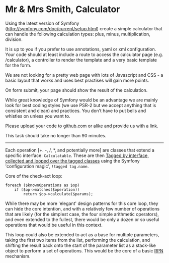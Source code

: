 # Mr & Mrs Smith, Calculator

Using the latest version of Symfony (http://symfony.com/doc/current/setup.html)
create a simple calculator that can handle the following calculation types: plus,
minus, multiplication, division.

It is up to you if you prefer to use annotations, yaml or xml configuration.
Your code should at least include a route to access the calculator page (e.g.
/calculator), a controller to render the template and a very basic template for the
form.

We are not looking for a pretty web page with lots of Javascript and CSS - a basic
layout that works and uses best practises will gain more points.

On form submit, your page should show the result of the calculation.

While great knowledge of Symfony would be an advantage we are mainly look for
best coding styles (we use PSR-2 but we accept anything that is consistent and
clean) and practices. You don’t have to put bells and whistles on unless you want to.

Please upload your code to github.com or alike and provide us with a link.

This task should take no longer than 90 minutes.

----

Each operation [+. -, /, *, and potentially more] are classes that extend a specific 
interface: `Calculatable`. These are 
then [Tagged by interface, collected and looped over the tagged classes](https://symfony.com/doc/current/service_container/tags.html#reference-tagged-services) 
using the Symfony 'configuration magic', `!tagged tag.name`.
 
Core of the check-act loop:
 
    foreach ($knownOperations as $op) 
        if ($op->matches($operation)) 
            return $op->calculate($params);
 
While there may be more 'elegant' design patterns for this core loop, they can hide 
the core intention, and with a relatively few number of operations that are likely (for the 
simplest case, the four simple arithmetic operators), and even extended to the fullest, there 
would be only a dozen or so useful operations that would be useful in this context.

This loop could also be extended to act as a base for multiple parameters, taking 
the first two items from the list, performing the calculation, and shifting the 
result back onto the start of the parameter list as a stack-like object to perform 
a set of operations. This would be the core of a basic 
[RPN](https://en.wikipedia.org/wiki/Reverse_Polish_notation) mechanism.

